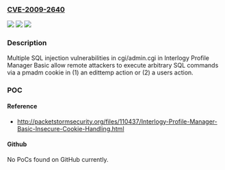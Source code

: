 ### [CVE-2009-2640](https://cve.mitre.org/cgi-bin/cvename.cgi?name=CVE-2009-2640)
![](https://img.shields.io/static/v1?label=Product&message=n%2Fa&color=blue)
![](https://img.shields.io/static/v1?label=Version&message=n%2Fa&color=blue)
![](https://img.shields.io/static/v1?label=Vulnerability&message=n%2Fa&color=brighgreen)

### Description

Multiple SQL injection vulnerabilities in cgi/admin.cgi in Interlogy Profile Manager Basic allow remote attackers to execute arbitrary SQL commands via a pmadm cookie in (1) an edittemp action or (2) a users action.

### POC

#### Reference
- http://packetstormsecurity.org/files/110437/Interlogy-Profile-Manager-Basic-Insecure-Cookie-Handling.html

#### Github
No PoCs found on GitHub currently.


